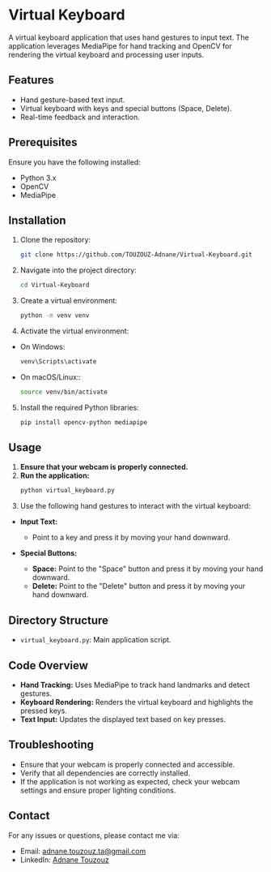 # Virtual Keyboard

A virtual keyboard application that uses hand gestures to input text. The application leverages MediaPipe for hand tracking and OpenCV for rendering the virtual keyboard and processing user inputs.

## Features

- Hand gesture-based text input.
- Virtual keyboard with keys and special buttons (Space, Delete).
- Real-time feedback and interaction.

## Prerequisites

Ensure you have the following installed:
- Python 3.x
- OpenCV
- MediaPipe

## Installation

1. Clone the repository:
   ```bash
   git clone https://github.com/TOUZOUZ-Adnane/Virtual-Keyboard.git
2. Navigate into the project directory:
    ```bash
    cd Virtual-Keyboard
3. Create a virtual environment:
    ```bash
    python -m venv venv
4. Activate the virtual environment:
- On Windows:
   ```bash
   venv\Scripts\activate
- On macOS/Linux::
   ```bash
   source venv/bin/activate
5. Install the required Python libraries:
    ```bash
    pip install opencv-python mediapipe
## Usage
1. **Ensure that your webcam is properly connected.**
2. **Run the application:**
     ```bash
     python virtual_keyboard.py
3. Use the following hand gestures to interact with the virtual keyboard:

- **Input Text:**
  - Point to a key and press it by moving your hand downward.

- **Special Buttons:**
  - **Space:** Point to the "Space" button and press it by moving your hand downward.
  - **Delete:** Point to the "Delete" button and press it by moving your hand downward.

## Directory Structure

- `virtual_keyboard.py`: Main application script.

## Code Overview

- **Hand Tracking:** Uses MediaPipe to track hand landmarks and detect gestures.
- **Keyboard Rendering:** Renders the virtual keyboard and highlights the pressed keys.
- **Text Input:** Updates the displayed text based on key presses.

## Troubleshooting

- Ensure that your webcam is properly connected and accessible.
- Verify that all dependencies are correctly installed.
- If the application is not working as expected, check your webcam settings and ensure proper lighting conditions.

## Contact

For any issues or questions, please contact me via:

- Email: [adnane.touzouz.ta@gmail.com](mailto:adnane.touzouz.ta@gmail.com)
- LinkedIn: [Adnane Touzouz](https://www.linkedin.com/in/adnane-touzouz/)
